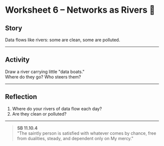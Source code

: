# Worksheet 6 – Networks as Rivers 🌊

## Story
Data flows like rivers: some are clean, some are polluted.  

---

## Activity
Draw a river carrying little "data boats."  
Where do they go? Who steers them?  

---

## Reflection
1. Where do your rivers of data flow each day?  
2. Are they clean or polluted?  

---

> **SB 11.10.4**  
> "The saintly person is satisfied with whatever comes by chance, free from dualities, steady, and dependent only on My mercy."
